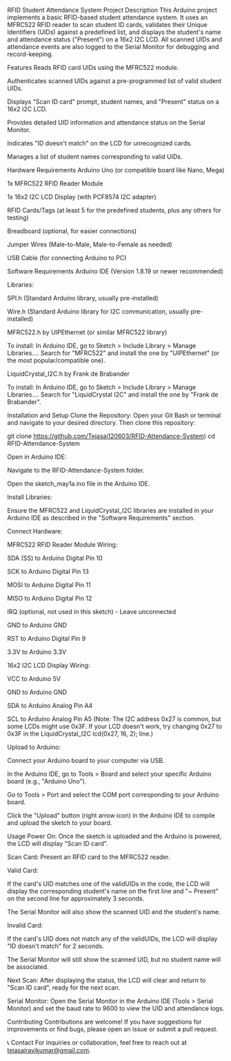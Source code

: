 RFID Student Attendance System
Project Description
This Arduino project implements a basic RFID-based student attendance system. It uses an MFRC522 RFID reader to scan student ID cards, validates their Unique Identifiers (UIDs) against a predefined list, and displays the student's name and attendance status ("Present") on a 16x2 I2C LCD. All scanned UIDs and attendance events are also logged to the Serial Monitor for debugging and record-keeping.

Features
Reads RFID card UIDs using the MFRC522 module.

Authenticates scanned UIDs against a pre-programmed list of valid student UIDs.

Displays "Scan ID card" prompt, student names, and "Present" status on a 16x2 I2C LCD.

Provides detailed UID information and attendance status on the Serial Monitor.

Indicates "ID doesn't match" on the LCD for unrecognized cards.

Manages a list of student names corresponding to valid UIDs.

Hardware Requirements
Arduino Uno (or compatible board like Nano, Mega)

1x MFRC522 RFID Reader Module

1x 16x2 I2C LCD Display (with PCF8574 I2C adapter)

RFID Cards/Tags (at least 5 for the predefined students, plus any others for testing)

Breadboard (optional, for easier connections)

Jumper Wires (Male-to-Male, Male-to-Female as needed)

USB Cable (for connecting Arduino to PC)

Software Requirements
Arduino IDE (Version 1.8.19 or newer recommended)

Libraries:

SPI.h (Standard Arduino library, usually pre-installed)

Wire.h (Standard Arduino library for I2C communication, usually pre-installed)

MFRC522.h by UIPEthernet (or similar MFRC522 library)

To install: In Arduino IDE, go to Sketch > Include Library > Manage Libraries.... Search for "MFRC522" and install the one by "UIPEthernet" (or the most popular/compatible one).

LiquidCrystal_I2C.h by Frank de Brabander

To install: In Arduino IDE, go to Sketch > Include Library > Manage Libraries.... Search for "LiquidCrystal I2C" and install the one by "Frank de Brabander".

Installation and Setup
Clone the Repository:
Open your Git Bash or terminal and navigate to your desired directory. Then clone this repository:

git clone https://github.com/Tejasai120603/RFID-Attendance-System)
cd RFID-Attendance-System

Open in Arduino IDE:

Navigate to the RFID-Attendance-System folder.

Open the sketch_may1a.ino file in the Arduino IDE.

Install Libraries:

Ensure the MFRC522 and LiquidCrystal_I2C libraries are installed in your Arduino IDE as described in the "Software Requirements" section.

Connect Hardware:

MFRC522 RFID Reader Module Wiring:

SDA (SS) to Arduino Digital Pin 10

SCK to Arduino Digital Pin 13

MOSI to Arduino Digital Pin 11

MISO to Arduino Digital Pin 12

IRQ (optional, not used in this sketch) - Leave unconnected

GND to Arduino GND

RST to Arduino Digital Pin 9

3.3V to Arduino 3.3V

16x2 I2C LCD Display Wiring:

VCC to Arduino 5V

GND to Arduino GND

SDA to Arduino Analog Pin A4

SCL to Arduino Analog Pin A5
(Note: The I2C address 0x27 is common, but some LCDs might use 0x3F. If your LCD doesn't work, try changing 0x27 to 0x3F in the LiquidCrystal_I2C lcd(0x27, 16, 2); line.)

Upload to Arduino:

Connect your Arduino board to your computer via USB.

In the Arduino IDE, go to Tools > Board and select your specific Arduino board (e.g., "Arduino Uno").

Go to Tools > Port and select the COM port corresponding to your Arduino board.

Click the "Upload" button (right arrow icon) in the Arduino IDE to compile and upload the sketch to your board.

Usage
Power On: Once the sketch is uploaded and the Arduino is powered, the LCD will display "Scan ID card".

Scan Card: Present an RFID card to the MFRC522 reader.

Valid Card:

If the card's UID matches one of the validUIDs in the code, the LCD will display the corresponding student's name on the first line and "~ Present" on the second line for approximately 3 seconds.

The Serial Monitor will also show the scanned UID and the student's name.

Invalid Card:

If the card's UID does not match any of the validUIDs, the LCD will display "ID doesn't match" for 2 seconds.

The Serial Monitor will still show the scanned UID, but no student name will be associated.

Next Scan: After displaying the status, the LCD will clear and return to "Scan ID card", ready for the next scan.

Serial Monitor: Open the Serial Monitor in the Arduino IDE (Tools > Serial Monitor) and set the baud rate to 9600 to view the UID and attendance logs.

Contributing
Contributions are welcome! If you have suggestions for improvements or find bugs, please open an issue or submit a pull request.

📞 Contact
For inquiries or collaboration, feel free to reach out at tejasairavikumar@gmail.com.
